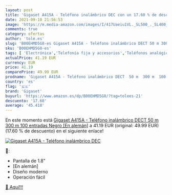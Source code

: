 ```yaml
---
layout: post
title: 'Gigaset A415A - Teléfono inalámbrico DEC con un 17.60 % de descuento'
date: 2021-09-10 21:56:53
image: 'https://m.media-amazon.com/images/I/417Uaeiu1VL._SL500_._SL400_.jpg'
comments: true
category: ofertas
author: 'tole.es'
slug: 'B00EHMD5G8-es Gigaset A415A - Teléfono inalámbrico DECT 50 m 300 m 100...'
sku: 'B00EHMD5G8-es'
tags: [ 'Electrónica','Telefonía fija y accesorios','Teléfonos analógicos','dect','gigaset', ]
actualPrice: 41.19 EUR
currency: EUR
price: 41.19
comparePrice: 49.99 EUR
prodname: 'Gigaset A415A - Teléfono inalámbrico DECT  50 m  300 m  100 entradas  Negro [En alemán]'
country: 'es'
flag: '🇪🇸'
brand: 'Gigaset'
buyurl: 'https://www.amazon.es/dp/B00EHMD5G8/?tag=tolees-21'
descuento: '17.60'
average: '45.418'
---
```


En este momento está [Gigaset A415A - Teléfono inalámbrico DECT  50 m  300 m  100 entradas  Negro [En alemán]](https://www.amazon.es/dp/B00EHMD5G8/?tag=tolees-21) a 41.19 EUR (original: 49.99 EUR) (17.60 %  de descuento) en el siguiente enlace!

[![Gigaset A415A - Teléfono inalámbrico DEC](https://m.media-amazon.com/images/I/417Uaeiu1VL._SL500_._SL400_.jpg)](https://www.amazon.es/dp/B00EHMD5G8/?tag=tolees-21)

🔎:

- Pantalla de 1.8"
- [En alemán]
- Diseño moderno
- Operación fácil

[🛒 Aquí!!!](https://www.amazon.es/dp/B00EHMD5G8/?tag=tolees-21)
